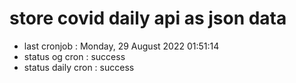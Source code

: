 # store covid daily api as json data

- last cronjob : Monday, 29 August 2022 01:51:14
- status og cron : success
- status daily cron : success
      
      